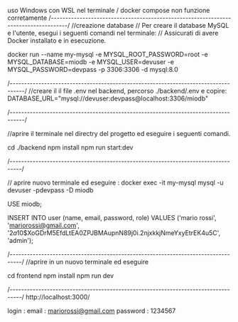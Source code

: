 uso Windows con WSL nel terminale / docker compose non funzione corretamente
/------------------------------------------------------------------------------------/
//creazione database
// Per creare il database MySQL e l'utente, esegui i seguenti comandi nel terminale:
// Assicurati di avere Docker installato e in esecuzione.

docker run --name my-mysql -e MYSQL_ROOT_PASSWORD=root -e MYSQL_DATABASE=miodb -e MYSQL_USER=devuser -e MYSQL_PASSWORD=devpass -p 3306:3306 -d mysql:8.0

/-----------------------------------------------------------------------------------/
//creare il il file .env nel backend, percorso ./backend/.env 
e copire:
DATABASE_URL="mysql://devuser:devpass@localhost:3306/miodb"


/-----------------------------------------------------------------------------------/

//aprire il terminale nel directry del progetto ed eseguire i seguenti comandi.

cd ./backend
npm install
npm run start:dev

/----------------------------------------------------------------------------------/


// aprire nuovo terminale ed eseguire :
docker exec -it my-mysql mysql -u devuser -pdevpass -D miodb
 
USE miodb;

INSERT INTO user (name, email, password, role) VALUES ('mario rossi', 'mariorossi@gmail.com', '$2a$10$XoGDrM5EfdLtEA0ZPJBMAupnN89j0i.2njxkkjNmeYxyEtrEK4u5C', 'admin');




/----------------------------------------------------------------------------------/
//aprire in un nuovo terminale ed eseguire

cd frontend
npm install
npm run dev


/----------------------------------------------------------------------------------/
http://localhost:3000/

login :
email : mariorossi@gmail.com
password : 1234567



